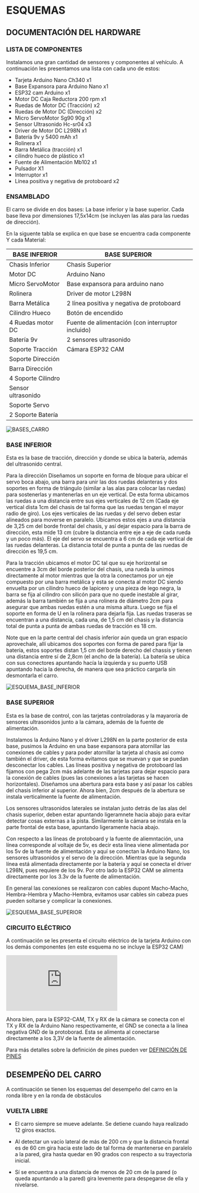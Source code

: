# **ESQUEMAS**

## **DOCUMENTACIÓN DEL HARDWARE**

### **LISTA DE COMPONENTES**
 
Instalamos una gran cantidad de sensores y componentes al vehículo. A continuación les presentamos una lista con cada uno de estos:

- Tarjeta Arduino Nano Ch340              x1
- Base Expansora para Arduino Nano        x1
- ESP32 cam Arduino                       x1
- Motor DC Caja Reductora 200 rpm         x1
- Ruedas de Motor DC (Tracción)           x2
- Ruedas de Motor DC (Dirección)          x2
- Micro ServoMotor Sg90 90g               x1
- Sensor Ultrasonido Hc-sr04              x3
- Driver de Motor DC L298N                x1
- Batería 9v y 5400 mAh                   x1
- Rolinera                                x1
- Barra Metálica (tracción)               x1
- cilindro hueco de plástico              x1
- Fuente de Alimentación Mb102            x1
- Pulsador                                X1
- Interruptor                             x1
- Línea positiva y negativa de protoboard x2 


### **ENSAMBLADO**

El carro se divide en dos bases: La base inferior y la base superior. Cada base lleva por dimensiones 17,5x14cm (se incluyen las alas para las ruedas de dirección).

En la siguente tabla se explica en que base se encuentra cada componente Y cada Material:

| BASE INFERIOR    | BASE SUPERIOR                                    |
|------------------|--------------------------------------------------|                                   
|Chasis Inferior   |Chasis Superior                                   |
|Motor DC          |Arduino Nano                                      |
|Micro ServoMotor  |Base expansora para arduino nano                  |
|Rolinera          |Driver de motor L298N                             |                                      
|Barra Metálica    |2 línea positiva y negativa de protoboard         |
|Cilindro Hueco    |Botón de encendido                                |
|4 Ruedas motor DC |Fuente de alimentación (con interruptor incluido) |
|Batería 9v        |2 sensores ultrasonido                            |
|Soporte Tracción  |Cámara ESP32 CAM                                  |
|Soporte Dirección |                                                  |
|Barra Dirección   |                                                  |      
|4 Soporte Cilindro|                                                  |     
|Sensor ultrasonido|                                                  |      
|Soporte Servo     |                                                  |
|2 Soporte Batería |                                                  |  


![BASES_CARRO](https://github.com/joseleomarquina10/WHITELIONS-REPOSITORIO-REGIONALWRO2025/blob/main/ESQUEMAS/BASES_CARRO.jpeg)


### **BASE INFERIOR**

Esta es la base de tracción, dirección y donde se ubica la batería, además del ultrasonido central.

 Para la dirección Diseñamos un soporte en forma de bloque para ubicar el servo boca abajo, una barra para unir las dos ruedas delanteras y dos soportes en forma de triángulo (similar a las alas para colocar las ruedas) para sostenerlas y mantenerlas en un eje vertical. De esta forma ubicamos las ruedas a una distancia entre sus ejes verticales de 12 cm (Cada eje vertical dista 1cm del chasis de tal forma que las ruedas tengan el mayor radio de giro). Los ejes verticales de las ruedas y del servo deben estar alineados para moverse en paralelo. Ubicamos estos ejes a una distancia de 3,25 cm del borde frontal del chasis, y así dejar espacio para la barra de dirección, esta mide 13 cm (cubre la distancia entre eje a eje de cada rueda y un poco más). El eje del servo se encuentra a 6 cm de cada eje vertical de las ruedas delanteras. La distancia total de punta a punta de las ruedas de dirección es 19,5 cm.

 Para la tracción ubicamos el motor DC tal que su eje horizontal se encuentre a 3cm del borde posterior del chasis, una rueda la unimos directamente al motor mientras que la otra la conectamos por un eje compuesto por una barra metálica y esta se conecta al motor DC siendo envuelta por un cilindro hueco de lapicero y una pieza de lego negra, la barra se fija al cilindro con silicón para que no quede inestable al girar, además la barra también se fija a una rolinera de diámetro 2cm para asegurar que ambas ruedas estén a una misma altura. Luego se fija el soporte en forma de U en la rolinera para dejarla fija. Las ruedas traseras se encuentran a una distancia, cada una, de 1,5 cm del chasis y la distancia total de punta a punta de ambas ruedas de tracción es 18 cm.

 Note que en la parte central del chasis inferior aún queda un gran espacio aprovechale, allí ubicamos dos soportes con forma de pared para fijar la batería, estos soportes distan 1,5 cm del borde derecho del chassis y tienen una distancia entre sí de 2,8cm (el ancho de la batería). La batería se ubica con sus conectores apuntando hacía la izquierda y su puerto USB apuntando hacia la derecha, de manera que sea práctico cargarla sin desmontarla el carro.


![ESQUEMA_BASE_INFERIOR](https://github.com/joseleomarquina10/WHITELIONS-REPOSITORIO-REGIONALWRO2025/blob/main/ESQUEMAS/ESQUEMA_BASE_INFERIOR.png)

### **BASE SUPERIOR**

Esta es la base de control, con las tarjetas controladoras y la mayaroría de sensores ultrasonidos junto a la cámara, además de la fuente de alimentación.

Instalamos la Arduino Nano y el driver L298N en la parte posterior de esta base, pusimos la Arduino en una base expansora para atornillar las conexiones de cables y para poder atornillar la tarjeta al chasis así como también el driver, de esta forma evitamos que se muevan y que se puedan desconectar los cables. Las líneas positiva y negativa de protoboard las fijamos con pega 2cm más adelante de las tarjetas para dejar espacio para la conexión de cables (pues las conexiones a las tarjetas se hacen horizontales). Diseñamos una abertura para esta base y así pasar los cables del chasis inferior al superior. Ahora bien, 2cm después de la abertura se instala verticalmente la fuente de alimentación. 

Los sensores ultrasonidos laterales se instalan justo detrás de las alas del chasis superior, deben estar apuntando ligeramnete hacia abajo para evitar detectar cosas externas a la pista. Similarmente la cámara se instala en la parte frontal de esta base, apuntando ligeramente hacia abajo.

Con respecto a las líneas de protoboard y la fuente de aliemntación, una línea corresponde al voltaje de 5v, es decir esta línea viene alimentada por los 5v de la fuente de alimentación y aquí se conectan la Arduino Nano, los sensores ultrasonidos y el servo de la dirección. Mientras que la segunda línea está alimentada directamente por la batería y aquí se conecta el driver L298N, pues requiere de los 9v. Por otro lado la ESP32 CAM se alimenta directamente por los 3.3v de la fuente de alimentación.

En general las conexiones se realizaron con cables dupont Macho-Macho, Hembra-Hembra y Macho-Hembra, evitamos usar cables sin cabeza pues pueden soltarse y complicar la conexiones.

![ESQUEMA_BASE_SUPERIOR](https://github.com/joseleomarquina10/WHITELIONS-REPOSITORIO-REGIONALWRO2025/blob/main/ESQUEMAS/ESQUEMA_BASE_SUPERIOR.png)

### **CIRCUITO ELÉCTRICO**

A continuación se les presenta el circuito eléctrico de la tarjeta Arduino con los demás componentes (en este esquema no se incluye la ESP32 CAM)

![CIRCUITO_ELECTRICO](https://github.com/joseleomarquina10/WHITELIONS-REPOSITORIO-REGIONALWRO2025/blob/main/ESQUEMAS/ESQUEMA-CIRCUITO-EL%C3%89CTRICO-ARDUINO.pdf)

Ahora bien, para la ESP32-CAM, TX y RX de la cámara se conecta con el TX y RX de la Arduino Nano respectivamente, el GND se conecta a la línea negativa GND de la protoborad. Esta se alimenta al conectarse directamente a los 3,3V de la fuente de alimentación.

Para más detalles sobre la definición de pines pueden ver [DEFINICIÓN DE PINES](https://github.com/joseleomarquina10/WHITELIONS-REPOSITORIO-REGIONALWRO2025/tree/main/SRC#definici%C3%B3n-de-pines)


## **DESEMPEÑO DEL CARRO**

A continuación se tienen los esquemas del desempeño del carro en la ronda libre y en la ronda de obstáculos

### VUELTA LIBRE

- El carro siempre se mueve adelante. Se detiene cuando haya realizado 12 giros exactos.

- Al detectar un vacío lateral de más de 200 cm y que la distancia frontal es de 60 cm gira hacia este lado de tal forma de mantenerse en paralelo a la pared, gira hasta quedar en 90 grados con respecto a su trayectoria inicial.

- Sí se encuentra a una distancia de menos de 20 cm de la pared (o queda apuntando a la pared) gira levemente para despegarse de ella y nivelarse.








